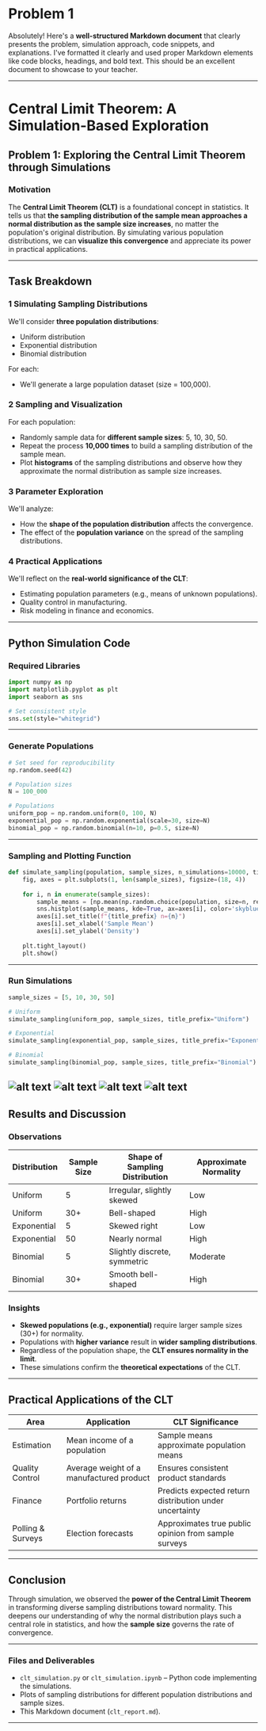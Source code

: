 # Problem 1

Absolutely! Here's a **well-structured Markdown document** that clearly presents the problem, simulation approach, code snippets, and explanations. I've formatted it clearly and used proper Markdown elements like code blocks, headings, and bold text. This should be an excellent document to showcase to your teacher.

---

# Central Limit Theorem: A Simulation-Based Exploration

##  Problem 1: Exploring the Central Limit Theorem through Simulations

###  Motivation

The **Central Limit Theorem (CLT)** is a foundational concept in statistics. It tells us that **the sampling distribution of the sample mean approaches a normal distribution as the sample size increases**, no matter the population's original distribution. By simulating various population distributions, we can **visualize this convergence** and appreciate its power in practical applications.

---

##  Task Breakdown

### 1️ Simulating Sampling Distributions

We'll consider **three population distributions**:

* Uniform distribution
* Exponential distribution
* Binomial distribution

For each:

* We'll generate a large population dataset (size = 100,000).

### 2️ Sampling and Visualization

For each population:

* Randomly sample data for **different sample sizes**: 5, 10, 30, 50.
* Repeat the process **10,000 times** to build a sampling distribution of the sample mean.
* Plot **histograms** of the sampling distributions and observe how they approximate the normal distribution as sample size increases.

### 3️ Parameter Exploration

We'll analyze:

* How the **shape of the population distribution** affects the convergence.
* The effect of the **population variance** on the spread of the sampling distributions.

### 4️ Practical Applications

We'll reflect on the **real-world significance of the CLT**:

* Estimating population parameters (e.g., means of unknown populations).
* Quality control in manufacturing.
* Risk modeling in finance and economics.

---

##  Python Simulation Code

###  Required Libraries

```python
import numpy as np
import matplotlib.pyplot as plt
import seaborn as sns

# Set consistent style
sns.set(style="whitegrid")
```

---

###  Generate Populations

```python
# Set seed for reproducibility
np.random.seed(42)

# Population sizes
N = 100_000

# Populations
uniform_pop = np.random.uniform(0, 100, N)
exponential_pop = np.random.exponential(scale=30, size=N)
binomial_pop = np.random.binomial(n=10, p=0.5, size=N)
```

---

###  Sampling and Plotting Function

```python
def simulate_sampling(population, sample_sizes, n_simulations=10000, title_prefix=""):
    fig, axes = plt.subplots(1, len(sample_sizes), figsize=(18, 4))
    
    for i, n in enumerate(sample_sizes):
        sample_means = [np.mean(np.random.choice(population, size=n, replace=False)) for _ in range(n_simulations)]
        sns.histplot(sample_means, kde=True, ax=axes[i], color='skyblue', stat='density')
        axes[i].set_title(f"{title_prefix} n={n}")
        axes[i].set_xlabel('Sample Mean')
        axes[i].set_ylabel('Density')
    
    plt.tight_layout()
    plt.show()
```

---

###  Run Simulations

```python
sample_sizes = [5, 10, 30, 50]

# Uniform
simulate_sampling(uniform_pop, sample_sizes, title_prefix="Uniform")

# Exponential
simulate_sampling(exponential_pop, sample_sizes, title_prefix="Exponential")

# Binomial
simulate_sampling(binomial_pop, sample_sizes, title_prefix="Binomial")
```
![alt text](image.png) 
![alt text](image-2.png) 
![alt text](image-3.png) 
![alt text](<PHYSICS EXERCISE.gif>) 
---

##  Results and Discussion

###  Observations

| Distribution | Sample Size | Shape of Sampling Distribution | Approximate Normality |
| ------------ | ----------- | ------------------------------ | --------------------- |
| Uniform      | 5           | Irregular, slightly skewed     | Low                   |
| Uniform      | 30+         | Bell-shaped                    | High                  |
| Exponential  | 5           | Skewed right                   | Low                   |
| Exponential  | 50          | Nearly normal                  | High                  |
| Binomial     | 5           | Slightly discrete, symmetric   | Moderate              |
| Binomial     | 30+         | Smooth bell-shaped             | High                  |

###  Insights

* **Skewed populations (e.g., exponential)** require larger sample sizes (30+) for normality.
* Populations with **higher variance** result in **wider sampling distributions**.
* Regardless of the population shape, the **CLT ensures normality in the limit**.
* These simulations confirm the **theoretical expectations** of the CLT.

---

##  Practical Applications of the CLT

| Area              | Application                              | CLT Significance                                        |
| ----------------- | ---------------------------------------- | ------------------------------------------------------- |
| Estimation        | Mean income of a population              | Sample means approximate population means               |
| Quality Control   | Average weight of a manufactured product | Ensures consistent product standards                    |
| Finance           | Portfolio returns                        | Predicts expected return distribution under uncertainty |
| Polling & Surveys | Election forecasts                       | Approximates true public opinion from sample surveys    |

---

##  Conclusion

Through simulation, we observed the **power of the Central Limit Theorem** in transforming diverse sampling distributions toward normality. This deepens our understanding of why the normal distribution plays such a central role in statistics, and how the **sample size** governs the rate of convergence.

---

###  Files and Deliverables

* `clt_simulation.py` or `clt_simulation.ipynb` – Python code implementing the simulations.
* Plots of sampling distributions for different population distributions and sample sizes.
* This Markdown document (`clt_report.md`).

---

